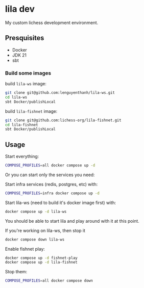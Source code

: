 # lila dev

My custom lichess development environment.

## Presquisites

- Docker
- JDK 21
- sbt

### Build some images

build `lila-ws` image:

```bash
git clone git@github.com:lenguyenthanh/lila-ws.git
cd lila-ws
sbt Docker/publishLocal
```

build `lila-fishnet` image:

```bash
git clone git@github.com:lichess-org/lila-fishnet.git
cd lila-fishnet
sbt Docker/publishLocal
```

## Usage

Start everything:

```bash
COMPOSE_PROFILES=all docker compose up -d
```

Or you can start only the services you need:

Start infra services (redis, postgres, etc) with:

```bash
COMPOSE_PROFILES=infra docker compose up -d
``````

Start lila-ws (need to build it's docker image first) with:

```bash
docker compose up -d lila-ws
```

You should be able to start lila and play around with it at this point.

If you're working on lila-ws, then stop it

```bash
docker compose down lila-ws
```

Enable fishnet play:

```bash
docker compose up -d fishnet-play
docker compose up -d lila-fishnet
```


Stop them:

```bash
COMPOSE_PROFILES=all docker compose down
```

